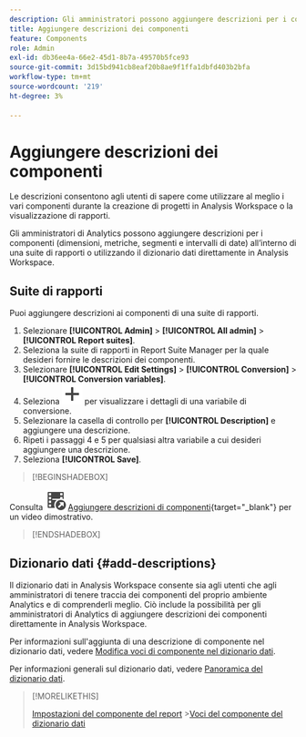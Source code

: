 ```yaml
---
description: Gli amministratori possono aggiungere descrizioni per i componenti di una suite di rapporti o utilizzando il dizionario dati.
title: Aggiungere descrizioni dei componenti
feature: Components
role: Admin
exl-id: db36ee4a-66e2-45d1-8b7a-49570b5fce93
source-git-commit: 3d15bd941cb8eaf20b8ae9f1ffa1dbfd403b2bfa
workflow-type: tm+mt
source-wordcount: '219'
ht-degree: 3%

---
```


# Aggiungere descrizioni dei componenti

Le descrizioni consentono agli utenti di sapere come utilizzare al meglio i vari componenti durante la creazione di progetti in Analysis Workspace o la visualizzazione di rapporti.

Gli amministratori di Analytics possono aggiungere descrizioni per i componenti (dimensioni, metriche, segmenti e intervalli di date) all’interno di una suite di rapporti o utilizzando il dizionario dati direttamente in Analysis Workspace.

## Suite di rapporti

Puoi aggiungere descrizioni ai componenti di una suite di rapporti.

1. Selezionare **[!UICONTROL Admin]** > **[!UICONTROL All admin]** > **[!UICONTROL Report suites]**.
1. Seleziona la suite di rapporti in Report Suite Manager per la quale desideri fornire le descrizioni dei componenti.
1. Selezionare **[!UICONTROL Edit Settings]** > **[!UICONTROL Conversion]** > **[!UICONTROL Conversion variables]**.
1. Seleziona ![Aggiungi](/help/assets/icons/Add.svg) per visualizzare i dettagli di una variabile di conversione.
1. Selezionare la casella di controllo per **[!UICONTROL Description]** e aggiungere una descrizione.
1. Ripeti i passaggi 4 e 5 per qualsiasi altra variabile a cui desideri aggiungere una descrizione.
1. Seleziona **[!UICONTROL Save]**.

>[!BEGINSHADEBOX]

Consulta ![VideoCheckedOut](/help/assets/icons/VideoCheckedOut.svg) [Aggiungere descrizioni di componenti](https://video.tv.adobe.com/v/25453?quality=12&learn=on){target="_blank"} per un video dimostrativo.

>[!ENDSHADEBOX]


## Dizionario dati {#add-descriptions}

Il dizionario dati in Analysis Workspace consente sia agli utenti che agli amministratori di tenere traccia dei componenti del proprio ambiente Analytics e di comprenderli meglio. Ciò include la possibilità per gli amministratori di Analytics di aggiungere descrizioni dei componenti direttamente in Analysis Workspace.

Per informazioni sull&#39;aggiunta di una descrizione di componente nel dizionario dati, vedere [Modifica voci di componente nel dizionario dati](/help/analyze/analysis-workspace/components/data-dictionary/edit-entries-data-dictionary.md).

Per informazioni generali sul dizionario dati, vedere [Panoramica del dizionario dati](/help/analyze/analysis-workspace/components/data-dictionary/data-dictionary-overview.md).

>[!MORELIKETHIS]
>
>[Impostazioni del componente del report](/help/components/vrs/vrs-components.md)
>&#x200B;>[Voci del componente del dizionario dati](/help/analyze/analysis-workspace/components/data-dictionary/edit-entries-data-dictionary.md)
>